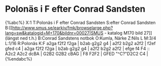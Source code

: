 # Polonäs i F efter Conrad Sandsten

{%abc%}
X:1
T:Polonäs i F efter Conrad Sandsten
S:efter Conrad Sandsten
B:[[http://www.smus.se/earkiv/fmk/browselarge.php?lang=sw&katalogid=M+170&bildnr=00027|SMUS - katalog M170 bild 27]] (längst ned t.h.)
B:Conrad Sandstens notbok
O:Kumla, Närke
Z:Nils L
M:3/4
L:1/16
R:Polonäs
K:F
a2ga f2f2 f2ga | b2ab g2g2 g4 | a2f2 b2g2 a2f2 | f2ef gfed c4 | 
a2ga f2f2 f2ga | b2ab g2g2 g4 | a2f2 b2g2 a2f2 | efge f4 F4 ::
A2c2 A2c2 dcBA | G2B2 G2B2 cBAG | F8 F2F2 | GFED "^C?"D2C2 C4 |  
{%endabc%}
